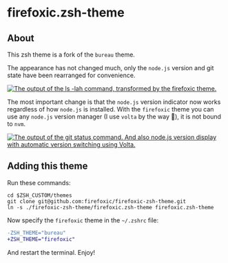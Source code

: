 # firefoxic.zsh-theme

## About

This zsh theme is a fork of the `bureau` theme.

The appearance has not changed much, only the `node.js` version and git state have been rearranged for convenience.

[![The output of the `ls -lah` command, transformed by the `firefoxic` theme.][appearance]][appearance]

The most important change is that the `node.js` version indicator now works regardless of how `node.js` is installed. With the `firefoxic` theme you can use any `node.js` version manager (I use `volta` by the way 👀), it is not bound to `nvm`.

[![The output of the `git status` command. And also `node.js` version display with automatic version switching using Volta.][git+volta]][git+volta]

## Adding this theme

Run these commands:

```shell
cd $ZSH_CUSTOM/themes
git clone git@github.com:firefoxic/firefoxic-zsh-theme.git
ln -s ./firefoxic-zsh-theme/firefoxic.zsh-theme firefoxic.zsh-theme
```

Now specify the `firefoxic` theme in the `~/.zshrc` file:

```diff
-ZSH_THEME="bureau"
+ZSH_THEME="firefoxic"
```

And restart the terminal. Enjoy!

[appearance]: https://github.com/ohmyzsh/ohmyzsh/assets/3382798/5e4b87e6-9894-438a-97c1-45fbe8a78f7b
[git+volta]: https://github.com/ohmyzsh/ohmyzsh/assets/3382798/a02c87b2-20fe-45d0-9656-cb0b4840db34
